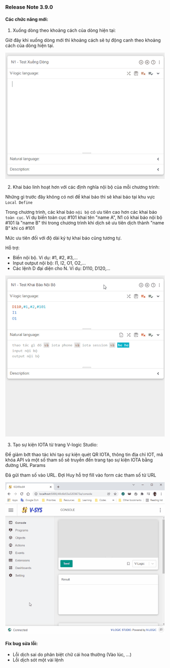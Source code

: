 ### Release Note 3.9.0

#### Các chức năng mới:

1. Xuống dòng theo khoảng cách của dòng hiện tại:

Giờ đây khi xuống dòng mới thì khoảng cách sẽ tự động canh theo khoảng cách của dòng hiện tại.

![](images/autoindent.gif)

2. Khai báo linh hoạt hơn với các định nghĩa nội bộ của mỗi chương trình:

Những gì trước đây không có nơi để khai báo thì sẽ khai báo tại khu vực `Local Define`

Trong chương trình, các khai báo `nội bộ` có ưu tiên cao hơn các khai báo `toàn cục`. Ví dụ biến toàn cục #101 khai tên "name A", N1 có khai báo nội bộ #101 là "name B" thì trong chương trình khi dịch sẽ ưu tiên dịch thành "name B" khi có #101

Mức ưu tiên đối với độ dài ký tự khai báo cũng tương tự.

Hỗ trợ:

- Biến nội bộ. Ví dụ: #1, #2, #3,...
- Input output nội bộ: I1, I2, O1, O2,...
- Các lệnh D đại diện cho N. Ví dụ: D110, D120,...

![](images/localdefine2.gif)

3. Tạo sự kiện IOTA từ trang V-logic Studio:

Để giảm bớt thao tác khi tạo sự kiện quét QR IOTA, thông tin địa chỉ IOT, mã khóa API và một số tham số sẽ truyền đến trang tạo sự kiện IOTA bằng đường URL Params

Đã gửi tham số vào URL. Đợi Huy hỗ trợ fill vào form các tham số từ URL

![](images/extension1.gif)

#### Fix bug sửa lỗi:

- Lỗi dịch sai do phân biệt chữ cái hoa thường (Vào lúc, ...)
- Lỗi dịch sót một vài lệnh
